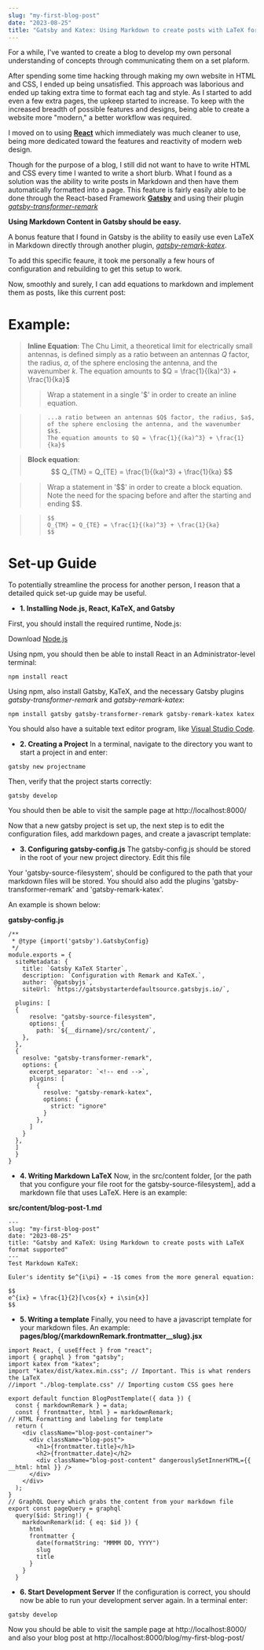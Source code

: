 ```yaml
---
slug: "my-first-blog-post"
date: "2023-08-25"
title: "Gatsby and Katex: Using Markdown to create posts with LaTeX format supported"
---
```



For a while, I've wanted to create a blog to develop my own personal understanding of concepts through communicating them on a set plaform.

After spending some time hacking through making my own website in HTML and CSS, I ended up being unsatisfied. This approach was laborious and ended up taking extra time to format each tag and style. As I started to add even a few extra pages, the upkeep started to increase. To keep with the increased breadth of possible features and designs, being able to create a website more "modern," a better workflow was required.

I moved on to using [**React**](https://react.dev/) which immediately was much cleaner to use, being more dedicated toward the features and reactivity of modern web design. 

Though for the purpose of a blog, I still did not want to have to write HTML and CSS every time I wanted to write a short blurb. What I found as a solution was the ability to write posts in Markdown and then have them automatically formatted into a page. This feature is fairly easily able to be done through the React-based Framework [**Gatsby**](https://www.gatsbyjs.com/) and using their plugin [_gatsby-transformer-remark_](https://www.gatsbyjs.com/plugins/gatsby-transformer-remark/)

__Using Markdown Content in Gatsby should be easy.__


A bonus feature that I found in Gatsby is the ability to easily use even LaTeX in Markdown directly through another plugin, [_gatsby-remark-katex_](https://www.gatsbyjs.com/plugins/gatsby-remark-katex/).


To add this specific feaure, it took me personally a few hours of configuration and rebuilding to get this setup to work.  

Now, smoothly and surely, I can add equations to markdown and implement them as posts, like this current post:

# Example:
>__Inline Equation__:
>The Chu Limit, a theoretical limit for electrically small antennas,<!-- % https://www.kildal.se/wp-content/uploads/2017/03/Kildal-FoAE-1703-color-Cover.pdf --> is defined simply as a ratio between an antennas $Q$ factor, the radius, $a$, of the sphere enclosing the antenna, and the wavenumber $k$. The equation amounts to $Q = \frac{1}{(ka)^3} + \frac{1}{ka}$
> > Wrap a statement in a single '$' in order to create an inline equation.

> >```
> >...a ratio between an antennas $Q$ factor, the radius, $a$, of the sphere enclosing the antenna, and the wavenumber $k$.
> >The equation amounts to $Q = \frac{1}{(ka)^3} + \frac{1}{ka}$
> > ```

>__Block equation__:
> $$
> Q_{TM} = Q_{TE} = \frac{1}{(ka)^3} + \frac{1}{ka}
> $$

>> Wrap a statement in '\$\$' in order to create a block equation. Note the need for the spacing before and after the starting and ending \$\$.

>>```
>>$$
>>Q_{TM} = Q_{TE} = \frac{1}{(ka)^3} + \frac{1}{ka} 
>>$$
>>```

# Set-up Guide 
To potentially streamline the process for another person, I reason that a detailed quick set-up guide may be useful.

* **1. Installing Node.js, React, KaTeX, and Gatsby**

First, you should install the required runtime, Node.js:

Download [Node.js](https://nodejs.org/en/download)

Using npm, you should then be able to install React in an Administrator-level terminal:

```npm install react```

Using npm, also install Gatsby, KaTeX, and the necessary Gatsby plugins _gatsby-transformer-remark_ and _gatsby-remark-katex_:

```npm install gatsby gatsby-transformer-remark gatsby-remark-katex katex```

You should also have a suitable text editor program, like [Visual Studio Code](https://code.visualstudio.com/).  
* **2. Creating a Project**
In a terminal, navigate to the directory you want to start a project in and enter:

```gatsby new projectname```

Then, verify that the project starts correctly:

```gatsby develop```

You should then be able to visit the sample page at http://localhost:8000/

Now that a new gatsby project is set up, the next step is to edit the configuration files, add markdown pages, and create a javascript template: 

* **3. Configuring gatsby-config.js**
The gatsby-config.js should be stored in the root of your new project directory. Edit this file

Your 'gatsby-source-filesystem', should be configured to the path that your markdown files will be stored.
You should also add the plugins 'gatsby-transformer-remark' and 'gatsby-remark-katex'.

An example is shown below:

**gatsby-config.js**
```
/**
 * @type {import('gatsby').GatsbyConfig}
 */
module.exports = {
  siteMetadata: {
    title: `Gatsby KaTeX Starter`,
    description: `Configuration with Remark and KaTeX.`,
    author: `@gatsbyjs`,
    siteUrl: `https://gatsbystarterdefaultsource.gatsbyjs.io/`,
  
  plugins: [
  {
      resolve: "gatsby-source-filesystem",
      options: {
        path: `${__dirname}/src/content/`,
    },
  },
  {
    resolve: "gatsby-transformer-remark",
    options: {
      excerpt_separator: `<!-- end -->`,
      plugins: [
        {
          resolve: "gatsby-remark-katex",
          options: {
            strict: "ignore"
          }
        },
      ]
    }
  },
  ]
  }
}
```
* **4. Writing Markdown LaTeX**
Now, in the src/content folder, [or the path that you configure your file root for the gatsby-source-filesystem], add a markdown file that uses LaTeX.
Here is an example:

**src/content/blog-post-1.md**
``` 
---
slug: "my-first-blog-post"
date: "2023-08-25"
title: "Gatsby and KaTeX: Using Markdown to create posts with LaTeX format supported"
---
Test Markdown KaTeX:

Euler's identity $e^{i\pi} = -1$ comes from the more general equation:

$$
e^{ix} = \frac{1}{2}[\cos{x} + i\sin{x}]
$$
```

* **5. Writing a template**
Finally, you need to have a javascript template for your markdown files. 
An example:
**pages/blog/{markdownRemark.frontmatter__slug}.jsx**
```
import React, { useEffect } from "react";
import { graphql } from "gatsby";
import katex from "katex";
import "katex/dist/katex.min.css"; // Important. This is what renders the LaTeX
//import "./blog-template.css" // Importing custom CSS goes here

export default function BlogPostTemplate({ data }) {
  const { markdownRemark } = data;
  const { frontmatter, html } = markdownRemark;
// HTML Formatting and labeling for template
  return (
    <div className="blog-post-container">
      <div className="blog-post">
        <h1>{frontmatter.title}</h1>
        <h2>{frontmatter.date}</h2>
        <div className="blog-post-content" dangerouslySetInnerHTML={{ __html: html }} />
      </div>
    </div>
  );
}
// GraphQL Query which grabs the content from your markdown file
export const pageQuery = graphql`
  query($id: String!) {
    markdownRemark(id: { eq: $id }) {
      html
      frontmatter {
        date(formatString: "MMMM DD, YYYY")
        slug
        title
      }
    }
  }
```
* **6. Start Development Server**
If the configuration is correct, you should now be able to run your development server again. In a terminal enter:

```gatsby develop```

Now you should be able to visit the sample page at http://localhost:8000/ and also your blog post at http://localhost:8000/blog/my-first-blog-post/






